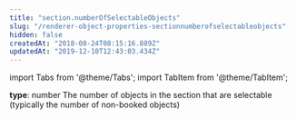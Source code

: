```yaml
---
title: "section.numberOfSelectableObjects"
slug: "/renderer-object-properties-sectionnumberofselectableobjects"
hidden: false
createdAt: "2018-08-24T08:15:16.889Z"
updatedAt: "2019-12-10T12:43:03.434Z"
---
```


import Tabs from '@theme/Tabs';
import TabItem from '@theme/TabItem';

**type**: number
The number of objects in the section that are selectable (typically the number of non-booked objects)

